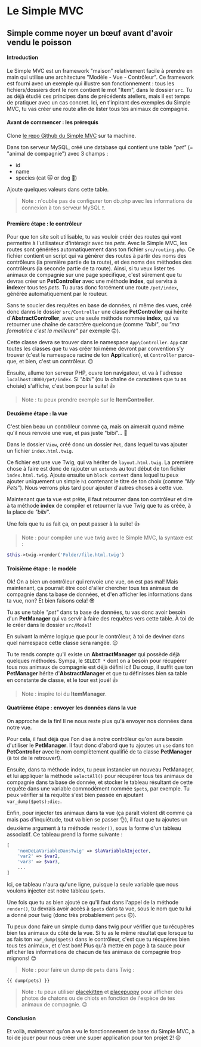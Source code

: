 # Le Simple MVC

## Simple comme noyer un bœuf avant d'avoir vendu le poisson

#### Introduction

Le Simple MVC est un framework "maison" relativement facile à prendre en main qui utilise une architecture "Modèle - Vue - Contrôleur". Ce framework est fourni avec un exemple qui illustre son fonctionnement : tous les fichiers/dossiers dont le nom contient le mot "Item", dans le dossier ```src```. Tu as déjà étudié ces principes dans de précédents ateliers, mais il est temps de pratiquer avec un cas concret. Ici, en t'inpirant des exemples du Simple MVC, tu vas créer une route afin de lister tous tes animaux de compagnie.

#### Avant de commencer : les prérequis

Clone [le repo Github du Simple MVC](https://github.com/WildCodeSchool/simple-mvc) sur ta machine.

Dans ton serveur MySQL, créé une database qui contient une table *"pet"* (= "animal de compagnie") avec 3 champs :

* id
* name
* species (cat 🐱 or dog 🐶)

Ajoute quelques valeurs dans cette table.

> Note : n'oublie pas de configurer ton db.php avec les informations de connexion à ton serveur MySQL ❗.

#### Première étape : le contrôleur

Pour que ton site soit utilisable, tu vas vouloir créér des routes qui vont permettre à l'utilisateur d'intéragir avec tes *pets*. Avec le Simple MVC, les routes sont générées automatiquement dans ton fichier ```src/routing.php```. Ce fichier contient un script qui va générer des routes à partir des noms des contrôleurs (la première partie de ta route), et des noms des méthodes des contrôleurs (la seconde partie de ta route). Ainsi, si tu veux lister tes animaux de compagnie sur une page spécifique, c'est sûrement que tu devras créer un **PetController** avec une méthode **index**, qui servira à **index**er tous tes *pets*. Tu auras donc forcément une route ```/pet/index```, générée automatiquement par le routeur.

Sans te soucier des requêtes en base de données, ni même des vues, créé donc danns le dossier ```src/Controller``` une classe **PetController** qui hérite d'**AbstractController**, avec une seule méthode nommée **index**, qui va retourner une chaîne de caractère quelconque (comme *"bibi"*, ou *"ma formatrice c'est la meilleure"* par exemple 🙃).

Cette classe devra se trouver dans le namespace ```App\Controller```. ```App``` car toutes les classes que tu vas créer toi même devront par convention s'y trouver (c'est le namespace racine de ton **App**lication), et ```Controller``` parce-que, et bien, c'est un contrôleur. 🙃

Ensuite, allume ton serveur PHP, ouvre ton navigateur, et va à l'adresse ```localhost:8000/pet/index```. Si *"bibi"* (ou la chaîne de caractères que tu as choisie) s'affiche, c'est bon pour la suite! 👍

> Note : tu peux prendre exemple sur le **ItemController**.

#### Deuxième étape : la vue

C'est bien beau un contrôleur comme ça, mais on aimerait quand même qu'il nous renvoie une vue, et pas juste "bibi"... 🤔

Dans le dossier ```View```, créé donc un dossier ```Pet```, dans lequel tu vas ajouter un fichier ```index.html.twig```.

Ce fichier est une vue Twig, qui va hériter de ```layout.html.twig```. La première chose à faire est donc de rajouter un ```extends``` au tout début de ton fichier ```ìndex.html.twig```. Ajoute ensuite un ```block content``` dans lequel tu peux ajouter uniquement un simple ```h1``` contenant le titre de ton choix (comme *"My Pets"*). Nous verrons plus tard pour ajouter d'autres choses à cette vue.

Maintenant que ta vue est prête, il faut retourner dans ton contrôleur et dire à ta méthode **index** de compiler et retourner la vue Twig que tu as créée, à la place de *"bibi"*.

Une fois que tu as fait ça, on peut passer à la suite! 👍

> Note : pour compiler une vue twig avec le Simple MVC, la syntaxe est :
```php
$this->twig->render('Folder/file.html.twig')
```

#### Troisième étape : le modèle

Ok! On a bien un contrôleur qui renvoie une vue, on est pas mal! Mais maintenant, ça pourrait être cool d'aller chercher tous tes animaux de compagnie dans ta base de données, et d'en afficher les informations dans ta vue, non? Et bien faisons cela! 😎

Tu as une table *"pet"* dans ta base de données, tu vas donc avoir besoin d'un **PetManager** qui va servir à faire des requêtes vers cette table. À toi de le créer dans le dossier ```src/Model```!

En suivant la même logique que pour le contrôleur, à toi de deviner dans quel namespace cette classe sera rangée. 😉

Tu te rends compte qu'il existe un **AbstractManager** qui possède déjà quelques méthodes. Sympa, le ```SELECT *``` dont on a besoin pour récupérer tous nos animaux de compagnie est déjà défini ici! Du coup, il suffit que ton **PetManager** hérite d'**AbstractManager** et que tu définisses bien sa table en constante de classe, et le tour est joué! 👍

> Note : inspire toi du **ItemManager**.

#### Quatrième étape : envoyer les données dans la vue

On approche de la fin! Il ne nous reste plus qu'à envoyer nos données dans notre vue.

Pour cela, il faut déjà que l'on dise à notre contrôleur qu'on aura besoin d'utiliser le **PetManager**. Il faut donc d'abord que tu ajoutes un ```use``` dans ton **PetController** avec le nom complètement qualifié de ta classe **PetManager** (à toi de le retrouver!).

Ensuite, dans ta méthode index, tu peux instancier un nouveau PetManager, et lui appliquer la méthode ```selectAll()``` pour récupérer tous tes animaux de compagnie dans ta base de donnée, et stocker le tableau résultant de cette requête dans une variable commodément nommée ```$pets```, par exemple. Tu peux vérifier si ta requête s'est bien passée en ajoutant ```var_dump($pets);die;```.

Enfin, pour injecter tes animaux dans ta vue (ça paraît violent dit comme ça mais pas d'inquiétude, tout va bien se passer 👌), il faut que tu ajoutes un deuxième argument à ta méthode ```render()```, sous la forme d'un tableau associatif. Ce tableau prend la forme suivante :
```php
[
    'nomDeLaVariableDansTwig' => $laVariableÀInjecter,
    'var2' => $var2,
    'var3' => $var3,
    ...
]
```
Ici, ce tableau n'aura qu'une ligne, puisque la seule variable que nous voulons injecter est notre tableau ```$pets```.

Une fois que tu as bien ajouté ce qu'il faut dans l'appel de la méthode ```render()```, tu devrais avoir accès à ```$pets``` dans ta vue, sous le nom que tu lui a donné pour twig (donc très probablement ```pets``` 🙃).

Tu peux donc faire un simple dump dans twig pour vérifier que tu récupères bien tes animaux du côté de la vue. Si tu as le même résultat que lorsque tu as fais ton ```var_dump($pets)``` dans le contrôleur, c'est que tu récupères bien tous tes animaux, et c'est bon! Plus qu'à mettre en page à ta sauce pour afficher les informations de chacun de tes animaux de compagnie trop mignons! 😍

> Note : pour faire un dump de ```pets``` dans Twig :
```twig
{{ dump(pets) }}
```

> Note : tu peux utiliser [placekitten](https://placekitten.com/) et [placepuppy](https://place-puppy.com/) pour afficher des photos de chatons ou de chiots en fonction de l'espèce de tes animaux de compagnie. 😉

#### Conclusion

Et voilà, maintenant qu'on a vu le fonctionnement de base du Simple MVC, à toi de jouer pour nous créer une super application pour ton projet 2! 😉